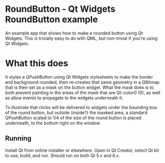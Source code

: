 # RoundButton - Qt Widgets RoundButton example

An example app that shows how to make a rounded button using Qt Widgets.
This is trivially easy to do with QML, but non-trivial if you're using Qt
Widgets.

# What this does

It styles a QPushButton using Qt Widgets stylesheets to make the border and
background rounded, then re-creates that same geometry in a QBitmap that is then
set as a mask on the button widget. What the mask does is to both prevent
painting in the areas of the mask that are Qt::color0 (0), as well as allow
events to propagate to the widgets underneath it.

To illustrate that clicks will be delivered to widgets under the bounding box of
the round button, but outside (inside?) the masked area, a standard QPushButton
scaled to 1/4 of the size of the round button is placed underneath, to the
bottom right on the window.

## Running

Install Qt from online installer or elsewhere.
Open in Qt Creator, select Qt kit to use, build, and run.
Should run on both Qt 5.x and 6.x.
